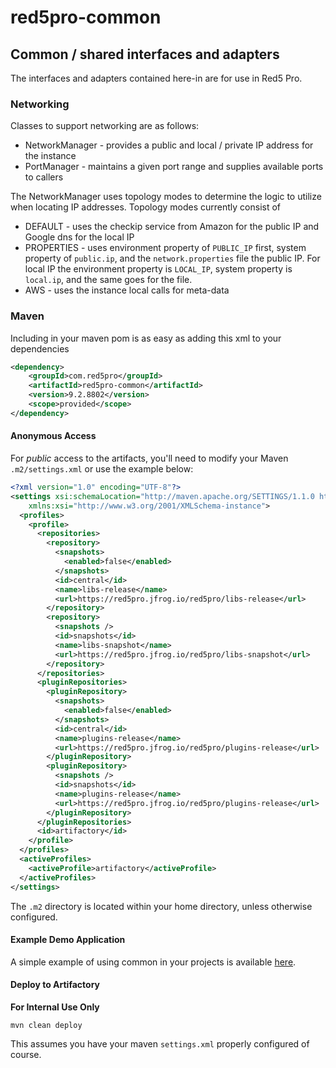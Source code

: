 # red5pro-common

## Common / shared interfaces and adapters

The interfaces and adapters contained here-in are for use in Red5 Pro.

### Networking

Classes to support networking are as follows:

* NetworkManager - provides a public and local / private IP address for the instance
* PortManager - maintains a given port range and supplies available ports to callers

The NetworkManager uses topology modes to determine the logic to utilize when locating IP addresses. Topology modes currently consist of
* DEFAULT - uses the checkip service from Amazon for the public IP and Google dns for the local IP 
* PROPERTIES - uses environment property of `PUBLIC_IP` first, system property of `public.ip`, and the `network.properties` file the public IP. For local IP the environment property is `LOCAL_IP`, system property is `local.ip`, and the same goes for the file.
* AWS - uses the instance local calls for meta-data

### Maven

Including in your maven pom is as easy as adding this xml to your dependencies

```xml
<dependency>
    <groupId>com.red5pro</groupId>
    <artifactId>red5pro-common</artifactId>
    <version>9.2.8802</version>
    <scope>provided</scope>
</dependency>
```

#### Anonymous Access

For *public* access to the artifacts, you'll need to modify your Maven `.m2/settings.xml` or use the example below:

```xml
<?xml version="1.0" encoding="UTF-8"?>
<settings xsi:schemaLocation="http://maven.apache.org/SETTINGS/1.1.0 http://maven.apache.org/xsd/settings-1.1.0.xsd" xmlns="http://maven.apache.org/SETTINGS/1.1.0"
    xmlns:xsi="http://www.w3.org/2001/XMLSchema-instance">
  <profiles>
    <profile>
      <repositories>
        <repository>
          <snapshots>
            <enabled>false</enabled>
          </snapshots>
          <id>central</id>
          <name>libs-release</name>
          <url>https://red5pro.jfrog.io/red5pro/libs-release</url>
        </repository>
        <repository>
          <snapshots />
          <id>snapshots</id>
          <name>libs-snapshot</name>
          <url>https://red5pro.jfrog.io/red5pro/libs-snapshot</url>
        </repository>
      </repositories>
      <pluginRepositories>
        <pluginRepository>
          <snapshots>
            <enabled>false</enabled>
          </snapshots>
          <id>central</id>
          <name>plugins-release</name>
          <url>https://red5pro.jfrog.io/red5pro/plugins-release</url>
        </pluginRepository>
        <pluginRepository>
          <snapshots />
          <id>snapshots</id>
          <name>plugins-release</name>
          <url>https://red5pro.jfrog.io/red5pro/plugins-release</url>
        </pluginRepository>
      </pluginRepositories>
      <id>artifactory</id>
    </profile>
  </profiles>
  <activeProfiles>
    <activeProfile>artifactory</activeProfile>
  </activeProfiles>
</settings>
```
The `.m2` directory is located within your home directory, unless otherwise configured.

#### Example Demo Application

A simple example of using common in your projects is available [here](https://github.com/red5pro/red5pro-server-examples/tree/develop/common-demo).


#### Deploy to Artifactory

**For Internal Use Only**

`mvn clean deploy`

This assumes you have your maven `settings.xml` properly configured of course.
